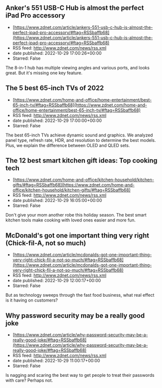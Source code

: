 ## Anker's 551 USB-C Hub is almost the perfect iPad Pro accessory
 - [https://www.zdnet.com/article/ankers-551-usb-c-hub-is-almost-the-perfect-ipad-pro-accessory/#ftag=RSSbaffb68](https://www.zdnet.com/article/ankers-551-usb-c-hub-is-almost-the-perfect-ipad-pro-accessory/#ftag=RSSbaffb68)
 - RSS feed: http://www.zdnet.com/news/rss.xml
 - date published: 2022-10-29 17:00:26+00:00
 - Starred: False

The 8-in-1 hub has multiple viewing angles and various ports, and looks great. But it's missing one key feature.

## The 5 best 65-inch TVs of 2022
 - [https://www.zdnet.com/home-and-office/home-entertainment/best-65-inch-tv/#ftag=RSSbaffb68](https://www.zdnet.com/home-and-office/home-entertainment/best-65-inch-tv/#ftag=RSSbaffb68)
 - RSS feed: http://www.zdnet.com/news/rss.xml
 - date published: 2022-10-29 17:00:00+00:00
 - Starred: False

The best 65-inch TVs achieve dynamic sound and graphics. We analyzed panel type, refresh rate, HDR, and resolution to determine the best models. Plus, we explain the difference between OLED and QLED sets.

## The 12 best smart kitchen gift ideas: Top cooking tech
 - [https://www.zdnet.com/home-and-office/kitchen-household/kitchen-gifts/#ftag=RSSbaffb68](https://www.zdnet.com/home-and-office/kitchen-household/kitchen-gifts/#ftag=RSSbaffb68)
 - RSS feed: http://www.zdnet.com/news/rss.xml
 - date published: 2022-10-29 16:05:00+00:00
 - Starred: False

Don't give your mom another robe this holiday season. The best smart kitchen tools make cooking with loved ones easier and more fun.

## McDonald's got one important thing very right (Chick-fil-A, not so much)
 - [https://www.zdnet.com/article/mcdonalds-got-one-important-thing-very-right-chick-fil-a-not-so-much/#ftag=RSSbaffb68](https://www.zdnet.com/article/mcdonalds-got-one-important-thing-very-right-chick-fil-a-not-so-much/#ftag=RSSbaffb68)
 - RSS feed: http://www.zdnet.com/news/rss.xml
 - date published: 2022-10-29 12:00:17+00:00
 - Starred: False

But as technology sweeps through the fast food business, what real effect is it having on customers?

## Why password security may be a really good joke
 - [https://www.zdnet.com/article/why-password-security-may-be-a-really-good-joke/#ftag=RSSbaffb68](https://www.zdnet.com/article/why-password-security-may-be-a-really-good-joke/#ftag=RSSbaffb68)
 - RSS feed: http://www.zdnet.com/news/rss.xml
 - date published: 2022-10-29 11:00:17+00:00
 - Starred: False

Is nagging and scaring the best way to get people to treat their passwords with care? Perhaps not.
